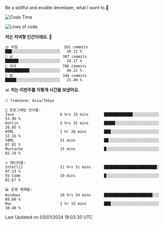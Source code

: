 Be a skillful and erudite developer, what I want to.👶

<!--START_SECTION:waka-->
![Code Time](http://img.shields.io/badge/Code%20Time-399%20hrs%2041%20mins-blue)

![Lines of code](https://img.shields.io/badge/%EC%A0%80%EB%8A%94%20%EC%97%AC%ED%83%9C%EA%B9%8C%EC%A7%80%20-755.0%20thousand%20%EC%A4%84%EC%9D%98%20%EC%BD%94%EB%93%9C%EB%A5%BC%20%EC%9E%91%EC%84%B1%ED%96%88%EC%96%B4%EC%9A%94.-blue)

**저는 저녁형 인간이에요. 🦉** 

```text
🌞 아침                     162 commits         ███░░░░░░░░░░░░░░░░░░░░░░   10.12 % 
🌆 낮　                     387 commits         ██████░░░░░░░░░░░░░░░░░░░   24.17 % 
🌃 저녁                     708 commits         ███████████░░░░░░░░░░░░░░   44.22 % 
🌙 밤　                     344 commits         █████░░░░░░░░░░░░░░░░░░░░   21.49 % 
```


📊 **저는 이번주를 이렇게 시간을 보냈어요.** 

```text
🕑︎ Timezone: Asia/Tokyo

💬 프로그래밍 언어들: 
Java                     6 hrs 33 mins       █████████████░░░░░░░░░░░░   53.90 % 
Kotlin                   2 hrs 32 mins       █████░░░░░░░░░░░░░░░░░░░░   20.85 % 
HTML                     1 hr 28 mins        ███░░░░░░░░░░░░░░░░░░░░░░   12.16 % 
YAML                     51 mins             ██░░░░░░░░░░░░░░░░░░░░░░░   07.02 % 
Mustache                 15 mins             █░░░░░░░░░░░░░░░░░░░░░░░░   02.19 % 

🔥 에디터들: 
IntelliJ                 11 hrs 51 mins      ████████████████████████░   97.33 % 
VS Code                  19 mins             █░░░░░░░░░░░░░░░░░░░░░░░░   02.67 % 

💻 운영 체제들: 
Windows                  10 hrs 54 mins      ██████████████████████░░░   89.60 % 
Mac                      1 hr 15 mins        ███░░░░░░░░░░░░░░░░░░░░░░   10.40 % 
```


 Last Updated on 03/01/2024 19:03:30 UTC
<!--END_SECTION:waka-->
